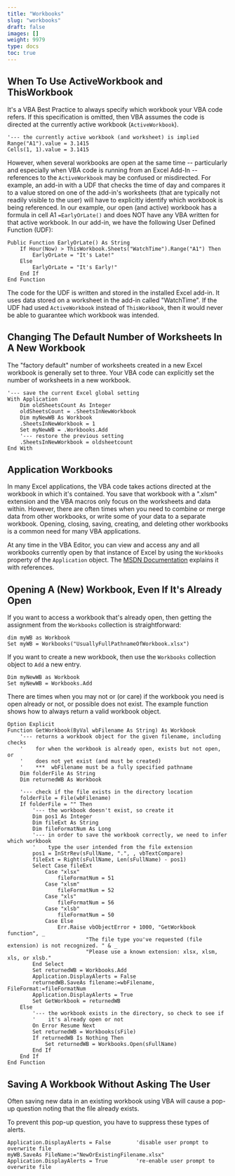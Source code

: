 ```yaml
---
title: "Workbooks"
slug: "workbooks"
draft: false
images: []
weight: 9979
type: docs
toc: true
---
```


## When To Use ActiveWorkbook and ThisWorkbook
It's a VBA Best Practice to always specify which workbook your VBA code refers. If this specification is omitted, then VBA assumes the code is directed at the currently active workbook (`ActiveWorkbook`).

    '--- the currently active workbook (and worksheet) is implied
    Range("A1").value = 3.1415
    Cells(1, 1).value = 3.1415

However, when several workbooks are open at the same time -- particularly and especially when VBA code is running from an Excel Add-In -- references to the `ActiveWorkbook` may be confused or misdirected. For example, an add-in with a UDF that checks the time of day and compares it to a value stored on one of the add-in's worksheets (that are typically not readily visible to the user) will have to explicitly identify which workbook is being referenced. In our example, our open (and active) workbook has a formula in cell A1 `=EarlyOrLate()` and does NOT have any VBA written for that active workbook. In our add-in, we have the following User Defined Function (UDF):

    Public Function EarlyOrLate() As String
        If Hour(Now) > ThisWorkbook.Sheets("WatchTime").Range("A1") Then
            EarlyOrLate = "It's Late!"
        Else
            EarlyOrLate = "It's Early!"
        End If
    End Function

The code for the UDF is written and stored in the installed Excel add-in. It uses data stored on a worksheet in the add-in called "WatchTime". If the UDF had used `ActiveWorkbook` instead of `ThisWorkbook`, then it would never be able to guarantee which workbook was intended.


## Changing The Default Number of Worksheets In A New Workbook
The "factory default" number of worksheets created in a new Excel workbook is generally set to three. Your VBA code can explicitly set the number of worksheets in a new workbook.

    '--- save the current Excel global setting
    With Application
        Dim oldSheetsCount As Integer
        oldSheetsCount = .SheetsInNewWorkbook
        Dim myNewWB As Workbook
        .SheetsInNewWorkbook = 1
        Set myNewWB = .Workbooks.Add
        '--- restore the previous setting
        .SheetsInNewWorkbook = oldsheetcount
    End With


## Application Workbooks
In many Excel applications, the VBA code takes actions directed at the workbook in which it's contained. You save that workbook with a ".xlsm" extension and the VBA macros only focus on the worksheets and data within. However, there are often times when you need to combine or merge data from other workbooks, or write some of your data to a separate workbook. Opening, closing, saving, creating, and deleting other workbooks is a common need for many VBA applications.

At any time in the VBA Editor, you can view and access any and all workbooks currently open by that instance of Excel by using the `Workbooks` property of the `Application` object. The [MSDN Documentation](https://msdn.microsoft.com/en-us/library/office/ff820765.aspx) explains it with references.


## Opening A (New) Workbook, Even If It's Already Open
If you want to access a workbook that's already open, then getting the assignment from the `Workbooks` collection is straightforward:

    dim myWB as Workbook
    Set myWB = Workbooks("UsuallyFullPathnameOfWorkbook.xlsx")

If you want to create a new workbook, then use the `Workbooks` collection object to `Add` a new entry. 

    Dim myNewWB as Workbook
    Set myNewWB = Workbooks.Add

There are times when you may not or (or care) if the workbook you need is open already or not, or possible does not exist. The example function shows how to always return a valid workbook object.

    Option Explicit
    Function GetWorkbook(ByVal wbFilename As String) As Workbook
        '--- returns a workbook object for the given filename, including checks
        '    for when the workbook is already open, exists but not open, or
        '    does not yet exist (and must be created)
        '    ***  wbFilename must be a fully specified pathname
        Dim folderFile As String
        Dim returnedWB As Workbook
        
        '--- check if the file exists in the directory location
        folderFile = File(wbFilename)
        If folderFile = "" Then
            '--- the workbook doesn't exist, so create it
            Dim pos1 As Integer
            Dim fileExt As String
            Dim fileFormatNum As Long
            '--- in order to save the workbook correctly, we need to infer which workbook
            '    type the user intended from the file extension
            pos1 = InStrRev(sFullName, ".", , vbTextCompare)
            fileExt = Right(sFullName, Len(sFullName) - pos1)
            Select Case fileExt
                Case "xlsx"
                    fileFormatNum = 51
                Case "xlsm"
                    fileFormatNum = 52
                Case "xls"
                    fileFormatNum = 56
                Case "xlsb"
                    fileFormatNum = 50
                Case Else
                    Err.Raise vbObjectError + 1000, "GetWorkbook function", _
                             "The file type you've requested (file extension) is not recognized. " & _
                             "Please use a known extension: xlsx, xlsm, xls, or xlsb."
            End Select
            Set returnedWB = Workbooks.Add
            Application.DisplayAlerts = False
            returnedWB.SaveAs filename:=wbFilename, FileFormat:=fileFormatNum
            Application.DisplayAlerts = True
            Set GetWorkbook = returnedWB
        Else
            '--- the workbook exists in the directory, so check to see if
            '    it's already open or not
            On Error Resume Next
            Set returnedWB = Workbooks(sFile)
            If returnedWB Is Nothing Then
                Set returnedWB = Workbooks.Open(sFullName)
            End If
        End If
    End Function


## Saving A Workbook Without Asking The User
Often saving new data in an existing workbook using VBA will cause a pop-up question noting that the file already exists.

To prevent this pop-up question, you have to suppress these types of alerts.

    Application.DisplayAlerts = False        'disable user prompt to overwrite file
    myWB.SaveAs FileName:="NewOrExistingFilename.xlsx"
    Application.DisplayAlerts = True         're-enable user prompt to overwrite file


